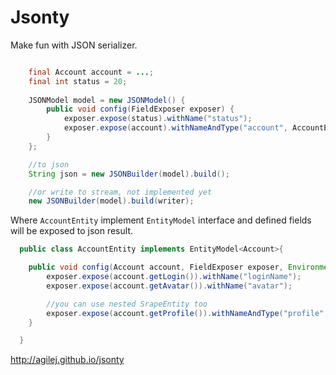 Jsonty
======


Make fun with JSON serializer.


```java

    final Account account = ...;
    final int status = 20;
    
    JSONModel model = new JSONModel() {
        public void config(FieldExposer exposer) {
            exposer.expose(status).withName("status");
            exposer.expose(account).withNameAndType("account", AccountEntity.class);
        }
    };

    //to json
    String json = new JSONBuilder(model).build();

    //or write to stream, not implemented yet
    new JSONBuilder(model).build(writer);

```    
Where `AccountEntity` implement `EntityModel` interface and defined fields will be exposed to json result.

```java
  public class AccountEntity implements EntityModel<Account>{

    public void config(Account account, FieldExposer exposer, Environment env) {
        exposer.expose(account.getLogin()).withName("loginName");
        exposer.expose(account.getAvatar()).withName("avatar");

        //you can use nested SrapeEntity too
        exposer.expose(account.getProfile()).withNameAndType("profile", ProfileEntity.class);
    }

  }
```


http://agilej.github.io/jsonty
